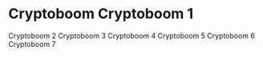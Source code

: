 # Cryptoboom Cryptoboom  1
 Cryptoboom  2
 Cryptoboom  3
 Cryptoboom  4
 Cryptoboom  5
 Cryptoboom  6
 Cryptoboom  7
